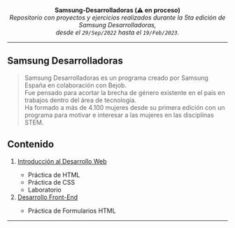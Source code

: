 <p align="center">
<b> Samsung-Desarrolladoras (⚠️ en proceso) </b>
<br />
 <i> Repositorio con proyectos y ejercicios realizados durante la 5ta edición de Samsung Desarrolladoras, <br /> desde el <code>29/Sep/2022</code> hasta el <code>19/Feb/2023</code>. </i>
</p>

<hr>

## Samsung Desarrolladoras

>Samsung Desarrolladoras es un programa creado por Samsung España en colaboración con Bejob.  
>Fue pensado para acortar la brecha de género existente en el país en trabajos dentro del área de tecnología.  
>Ha formado a más de 4.100 mujeres desde su primera edición con un programa para motivar e interesar a las mujeres en las disciplinas STEM.

## Contenido

<p align="center">
  <ol>
    <li> <a href=""> Introducción al Desarrollo Web </a> </li>
    <ul>
      <li> Práctica de HTML </li>
      <li> Práctica de CSS </li>
      <li> Laboratorio </li>
    </ul>
    <li> <a href=""> Desarrollo Front-End </a> </li>
    <ul>
      <li> Práctica de Formularios HTML </li>
    </ul>
 </ol>
</p>

<hr>
